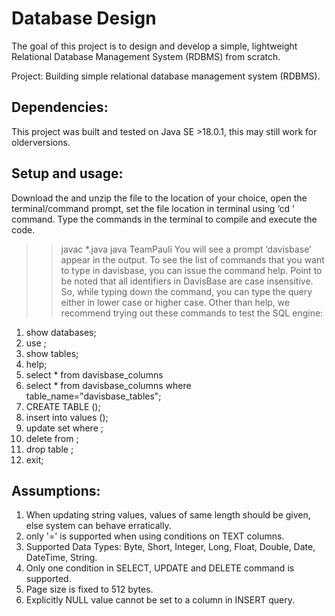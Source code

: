 # Database Design
 The goal of this project is to design and develop a simple, lightweight Relational Database Management System (RDBMS) from scratch.
 
 
Project: Building simple relational database management system (RDBMS). 
## Dependencies:
This project was built and tested on Java SE >18.0.1, this may still work for olderversions.
## Setup and usage:
Download the and unzip the file to the location of your choice, open the terminal/command prompt, set the file location in terminal using ‘cd <destination>’ command. Type the commands in the terminal to compile and execute the code.
 >> javac *.java 
 >> java TeamPauli
You will see a prompt ‘davisbase’ appear in the output. To see the list of commands that you want to type in davisbase, you can issue the command help. 
Point to be noted that all identifiers in DavisBase are case insensitive. So, while typing down the command, you can type the query either in lower case or higher case.
Other than help, we recommend trying out these commands to test the SQL engine:
1.    show databases;
2.    use <tablename>;
3.    show tables;
4.    help;
5.    select * from davisbase_columns
6.    select * from davisbase_columns where table_name="davisbase_tables";
7.    CREATE TABLE <tablename> (<give values>);
8.    insert into <tablename> values (<give values>);
9.    update <tablenmae> set <given values> where <condition>;
10.    delete from <tablename>;
11.    drop table <tablename>;
12.    exit;
## Assumptions:
1.    When updating string values, values of same length should be given, else system can behave erratically.
2.    only '=' is supported when using conditions on TEXT columns.
3.    Supported Data Types: Byte, Short, Integer, Long, Float, Double, Date, DateTime, String.
4.    Only one condition in SELECT, UPDATE and DELETE command is supported.
5.    Page size is fixed to 512 bytes.
6.    Explicitly NULL value cannot be set to a column in INSERT query.

